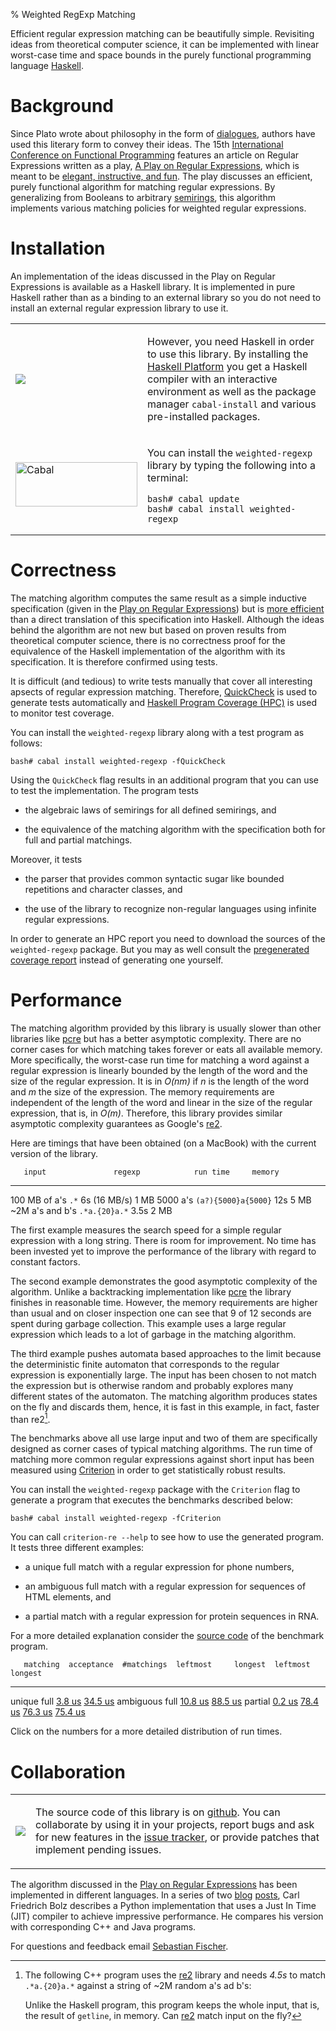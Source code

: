% Weighted RegExp Matching

Efficient regular expression matching can be beautifully
simple. Revisiting ideas from theoretical computer science, it can be
implemented with linear worst-case time and space bounds in the purely
functional programming language [Haskell].

[Haskell]: http://hackage.haskell.org/platform/
[semirings]: http://en.wikipedia.org/wiki/Semiring

# Background

Since Plato wrote about philosophy in the form of [dialogues], authors
have used this literary form to convey their ideas. The 15th
[International Conference on Functional Programming][ICFP] features an
article on Regular Expressions written as a play, [A Play on Regular
Expressions][paper], which is meant to be [elegant, instructive, and
fun][Pearl]. The play discusses an efficient, purely functional
algorithm for matching regular expressions. By generalizing from
Booleans to arbitrary [semirings], this algorithm implements various
matching policies for weighted regular expressions.

[dialogues]: http://en.wikipedia.org/wiki/Socratic_dialogue
[ICFP]: http://www.icfpconference.org/icfp2010/
[Pearl]: http://web.cecs.pdx.edu/~apt/icfp09_cfp.html#pearls
[paper]: regexp-play.pdf

# Installation

An implementation of the ideas discussed in the Play on Regular
Expressions is available as a Haskell library. It is implemented in
pure Haskell rather than as a binding to an external library so you do
not need to install an external regular expression library to use it.

<table><tr><td>

<a href="http://hackage.haskell.org/platform">
<img src="http://hackage.haskell.org/platform/icons/button-100.png" />
</a>

</td><td>

However, you need Haskell in order to use this library. By installing
the [Haskell Platform][Haskell] you get a Haskell compiler with an
interactive environment as well as the package manager `cabal-install`
and various pre-installed packages.

</td></tr><tr><td>

<img src="http://hackage.haskell.org/images/Cabal-light.png"
     alt="Cabal" width="195" height="71" />

</td><td>

You can install the `weighted-regexp` library by typing the following
into a terminal:

    bash# cabal update
    bash# cabal install weighted-regexp

</td></tr></table>

# Correctness

The matching algorithm computes the same result as a simple inductive
specification (given in the [Play on Regular Expressions][paper]) but
is [more efficient](#performance) than a direct translation of this
specification into Haskell. Although the ideas behind the algorithm
are not new but based on proven results from theoretical computer
science, there is no correctness proof for the equivalence of the
Haskell implementation of the algorithm with its specification. It is
therefore confirmed using tests.

It is difficult (and tedious) to write tests manually that cover all
interesting apsects of regular expression matching. Therefore,
[QuickCheck] is used to generate tests automatically and [Haskell
Program Coverage (HPC)][HPC] is used to monitor test coverage.

[QuickCheck]: http://www.cse.chalmers.se/~rjmh/QuickCheck/
[HPC]: http://www.haskell.org/ghc/docs/latest/html/users_guide/hpc.html

You can install the `weighted-regexp` library along with a test
program as follows:

    bash# cabal install weighted-regexp -fQuickCheck

Using the `QuickCheck` flag results in an additional program that you
can use to test the implementation. The program tests 

  * the algebraic laws of semirings for all defined semirings, and

  * the equivalence of the matching algorithm with the specification
    both for full and partial matchings.

Moreover, it tests

  * the parser that provides common syntactic sugar like bounded
    repetitions and character classes, and

  * the use of the library to recognize non-regular languages using
    infinite regular expressions.

In order to generate an HPC report you need to download the sources of
the `weighted-regexp` package. But you may as well consult the
[pregenerated coverage report][coverage] instead of generating one
yourself.

[coverage]: http://sebfisch.github.com/haskell-regexp/quickcheck/hpc_index.html

# Performance

The matching algorithm provided by this library is usually slower than
other libraries like [pcre] but has a better asymptotic
complexity. There are no corner cases for which matching takes forever
or eats all available memory. More specifically, the worst-case run
time for matching a word against a regular expression is linearly
bounded by the length of the word and the size of the regular
expression. It is in *O(nm)* if *n* is the length of the word and *m*
the size of the expression. The memory requirements are independent of
the length of the word and linear in the size of the regular
expression, that is, in *O(m)*. Therefore, this library provides
similar asymptotic complexity guarantees as Google's [re2].

[pcre]: http://www.pcre.org/
[re2]: http://code.google.com/p/re2/

Here are timings that have been obtained (on a MacBook) with the
current version of the library.

       input               regexp            run time     memory
------------------- --------------------- -------------- --------
 100 MB of a's       `.*`                  6s (16 MB/s)    1 MB
 5000 a's            `(a?){5000}a{5000}`   12s             5 MB
 ~2M a's and b's     `.*a.{20}a.*`         3.5s            2 MB

The first example measures the search speed for a simple regular
expression with a long string. There is room for improvement. No time
has been invested yet to improve the performance of the library with
regard to constant factors.

The second example demonstrates the good asymptotic complexity of the
algorithm. Unlike a backtracking implementation like [pcre] the
library finishes in reasonable time. However, the memory requirements
are higher than usual and on closer inspection one can see that 9 of
12 seconds are spent during garbage collection. This example uses a
large regular expression which leads to a lot of garbage in the
matching algorithm.

The third example pushes automata based approaches to the limit
because the deterministic finite automaton that corresponds to the
regular expression is exponentially large. The input has been chosen
to not match the expression but is otherwise random and probably
explores many different states of the automaton. The matching
algorithm produces states on the fly and discards them, hence, it is
fast in this example, in fact, faster than re2[^cpp]. 

[^cpp]: The following C++ program uses the [re2] library and needs
*4.5s* to match `.*a.{20}a.*` against a string of ~2M random a's ad
b's:

    <script src="http://gist.github.com/488543.js?file=re2.cpp"></script>

    Unlike the Haskell program, this program keeps the whole input,
    that is, the result of `getline`, in memory. Can [re2] match input
    on the fly?

The benchmarks above all use large input and two of them are
specifically designed as corner cases of typical matching
algorithms. The run time of matching more common regular expressions
against short input has been measured using [Criterion] in order to
get statistically robust results.

[Criterion]: http://www.serpentine.com/blog/2009/09/29/criterion-a-new-benchmarking-library-for-haskell/

You can install the `weighted-regexp` package with the `Criterion` flag to generate a program that executes the benchmarks described below:

    bash# cabal install weighted-regexp -fCriterion

You can call `criterion-re --help` to see how to use the generated
program. It tests three different examples:

  * a unique full match with a regular expression for phone numbers,

  * an ambiguous full match with a regular expression for sequences of
    HTML elements, and

  * a partial match with a regular expression for protein sequences in
    RNA.

For a more detailed explanation consider the [source code] of the
benchmark program.

[source code]: http://github.com/sebfisch/haskell-regexp/blob/master/src/criterion.lhs

       matching  acceptance  #matchings  leftmost     longest  leftmost longest
--------------- ----------- ----------- ---------- ---------- -----------------
 unique full       [3.8 us]   [34.5 us]
 ambiguous full   [10.8 us]   [88.5 us]
 partial           [0.2 us]              [78.4 us]  [76.3 us]         [75.4 us]

Click on the numbers for a more detailed distribution of run times.

[3.8 us]:  http://sebfisch.github.com/haskell-regexp/criterion/full-accept-phone-densities-800x600.png
[34.5 us]: http://sebfisch.github.com/haskell-regexp/criterion/full-count-phone-densities-800x600.png
[10.8 us]: http://sebfisch.github.com/haskell-regexp/criterion/full-accept-html-densities-800x600.png
[88.5 us]: http://sebfisch.github.com/haskell-regexp/criterion/full-count-html-densities-800x600.png
[0.2 us]: http://sebfisch.github.com/haskell-regexp/criterion/partial-accept-rna-densities-800x600.png
[78.4 us]: http://sebfisch.github.com/haskell-regexp/criterion/partial-leftmost-rna-densities-800x600.png
[76.3 us]: http://sebfisch.github.com/haskell-regexp/criterion/partial-longest-rna-densities-800x600.png
[75.4 us]: http://sebfisch.github.com/haskell-regexp/criterion/partial-leftlong-rna-densities-800x600.png

# Collaboration

<table><tr><td>

<a href="http://github.com">
<img src="https://github.com/images/modules/header/logo.png" />
</a>

</td><td>

The source code of this library is on [github]. You can collaborate by
using it in your projects, report bugs and ask for new features in the
[issue tracker], or provide patches that implement pending issues.

</td></tr></table>

[github]: http://github.com/sebfisch/haskell-regexp
[issue tracker]: http://github.com/sebfisch/haskell-regexp/issues

The algorithm discussed in the [Play on Regular Expressions][paper]
has been implemented in different languages. In a series of two
[blog][blog] [posts][posts], Carl Friedrich Bolz describes a Python
implementation that uses a Just In Time (JIT) compiler to achieve
impressive performance. He compares his version with corresponding C++
and Java programs.

[blog]: http://morepypy.blogspot.com/2010/05/efficient-and-elegant-regular.html
[posts]: http://morepypy.blogspot.com/2010/06/jit-for-regular-expression-matching.html

For questions and feedback email [Sebastian
Fischer](mailto:mail@sebfisch.de).